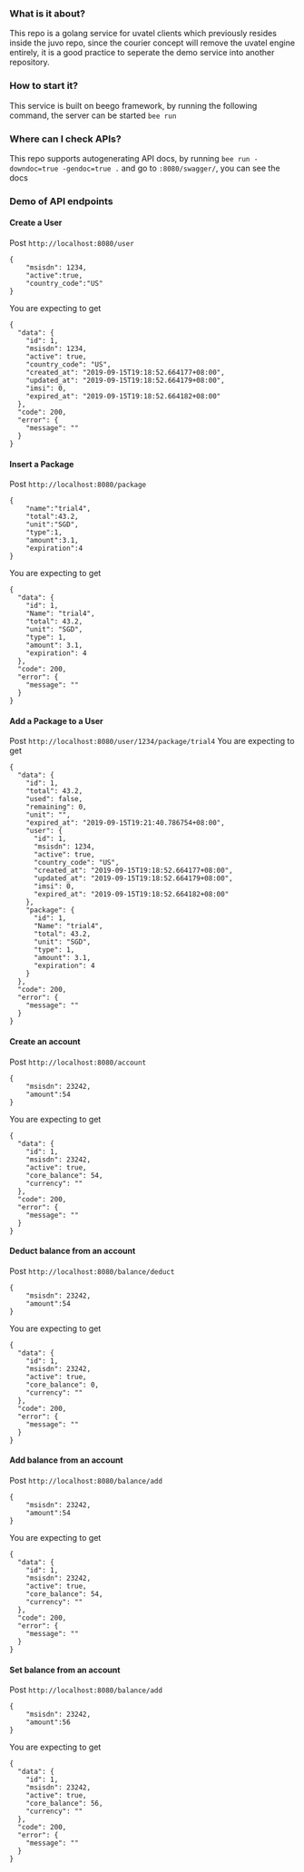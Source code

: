 ### What is it about?
This repo is a golang service for uvatel clients which previously resides inside the juvo repo, since the courier concept will remove the uvatel engine entirely, it is a good practice to seperate the demo service into another repository.
### How to start it?
This service is built on beego framework, by running the following command, the server can be started
`bee run`
### Where can I check APIs?
This repo supports autogenerating API docs, by running `bee run -downdoc=true -gendoc=true .` and go to `:8080/swagger/`, you can see the docs
### Demo of API endpoints
#### Create a User
Post `http://localhost:8080/user`
```cassandraql
{
    "msisdn": 1234,
    "active":true,
    "country_code":"US"
}
```
You are expecting to get
```cassandraql
{
  "data": {
    "id": 1,
    "msisdn": 1234,
    "active": true,
    "country_code": "US",
    "created_at": "2019-09-15T19:18:52.664177+08:00",
    "updated_at": "2019-09-15T19:18:52.664179+08:00",
    "imsi": 0,
    "expired_at": "2019-09-15T19:18:52.664182+08:00"
  },
  "code": 200,
  "error": {
    "message": ""
  }
}
```
#### Insert a Package
Post `http://localhost:8080/package`
```cassandraql
{
    "name":"trial4",
    "total":43.2,
    "unit":"SGD",
    "type":1,
    "amount":3.1,
    "expiration":4
}
```
You are expecting to get
```cassandraql
{
  "data": {
    "id": 1,
    "Name": "trial4",
    "total": 43.2,
    "unit": "SGD",
    "type": 1,
    "amount": 3.1,
    "expiration": 4
  },
  "code": 200,
  "error": {
    "message": ""
  }
}
```
#### Add a Package to a User
Post `http://localhost:8080/user/1234/package/trial4`
You are expecting to get
```cassandraql
{
  "data": {
    "id": 1,
    "total": 43.2,
    "used": false,
    "remaining": 0,
    "unit": "",
    "expired_at": "2019-09-15T19:21:40.786754+08:00",
    "user": {
      "id": 1,
      "msisdn": 1234,
      "active": true,
      "country_code": "US",
      "created_at": "2019-09-15T19:18:52.664177+08:00",
      "updated_at": "2019-09-15T19:18:52.664179+08:00",
      "imsi": 0,
      "expired_at": "2019-09-15T19:18:52.664182+08:00"
    },
    "package": {
      "id": 1,
      "Name": "trial4",
      "total": 43.2,
      "unit": "SGD",
      "type": 1,
      "amount": 3.1,
      "expiration": 4
    }
  },
  "code": 200,
  "error": {
    "message": ""
  }
}
```
#### Create an account
Post `http://localhost:8080/account`
```cassandraql
{
    "msisdn": 23242,
    "amount":54
}
```
You are expecting to get
```cassandraql
{
  "data": {
    "id": 1,
    "msisdn": 23242,
    "active": true,
    "core_balance": 54,
    "currency": ""
  },
  "code": 200,
  "error": {
    "message": ""
  }
}
```
#### Deduct balance from an account
Post `http://localhost:8080/balance/deduct`
```cassandraql
{
    "msisdn": 23242,
    "amount":54
}
```
You are expecting to get
```cassandraql
{
  "data": {
    "id": 1,
    "msisdn": 23242,
    "active": true,
    "core_balance": 0,
    "currency": ""
  },
  "code": 200,
  "error": {
    "message": ""
  }
}
```
#### Add balance from an account
Post `http://localhost:8080/balance/add`
```cassandraql
{
    "msisdn": 23242,
    "amount":54
}
```
You are expecting to get
```cassandraql
{
  "data": {
    "id": 1,
    "msisdn": 23242,
    "active": true,
    "core_balance": 54,
    "currency": ""
  },
  "code": 200,
  "error": {
    "message": ""
  }
}
```
#### Set balance from an account
Post `http://localhost:8080/balance/add`
```cassandraql
{
    "msisdn": 23242,
    "amount":56
}
```
You are expecting to get
```cassandraql
{
  "data": {
    "id": 1,
    "msisdn": 23242,
    "active": true,
    "core_balance": 56,
    "currency": ""
  },
  "code": 200,
  "error": {
    "message": ""
  }
}
```
